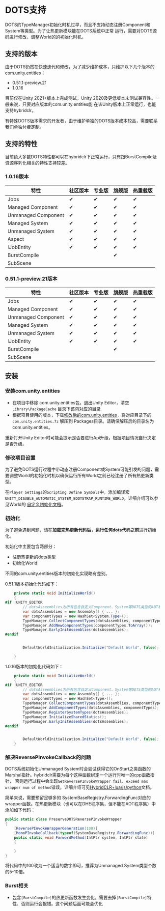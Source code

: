 # DOTS支持

DOTS的TypeManager初始化时机过早，而且不支持动态注册Component和System等类型。为了让热更新模块能在DOTS系统中正常
运行，需要对DOTS源码进行修改，调整World的的初始化时机。

## 支持的版本

由于DOTS仍然在快速迭代和修改，为了减少维护成本，只维护以下几个版本的com.unity.entities：

- 0.51.1-preview.21
- 1.0.16

目前仅在Unity 2021+版本上完成测试，Unity 2020及更低版本未测试兼容性。一般来说，只要对应版本的com.unity.entities能
在该Unity版本上正常运行，也能支持hybridclr。

有特殊DOTS版本需求的开发者，由于维护单独的DOTS版本成本较高，需要联系我们单独付费定制。


## 支持的特性

目前绝大多数DOTS特性都可以在hybridclr下正常运行，只有跟BurstCompile及资源序列化相关的特性支持较差。

### 1.0.16版本

|特性|社区版本|专业版|旗舰版|热重载版|
|-|-|-|-|-|
|Jobs|✔|✔|✔|✔|
|Managed Component|✔|✔|✔|✔|
|Unmanaged Component|✔|✔|✔|✔|
|Managed System|✔|✔|✔|✔|
|Unmanaged System|✔|✔|✔|✔|
|Aspect|✔|✔|✔|✔|
|IJobEntity|✔|✔|✔|✔|
|BurstCompile|||✔||
|SubScene|||||

### 0.51.1-preview.21版本

|特性|社区版本|专业版|旗舰版|热重载版|
|-|-|-|-|-|
|Jobs|✔|✔|✔|✔|
|Managed Component|✔|✔|✔|✔|
|Unmanaged Component|✔|✔|✔|✔|
|Managed System|✔|✔|✔|✔|
|Unmanaged System|✔|✔|✔|✔|
|IJobEntity|✔|✔|✔|✔|
|BurstCompile|||✔||
|SubScene|||||

## 安装

### 安装com.unity.entities

- 在项目中移除 com.unity.entities包，退出Unity Editor，清空 `Library\PackageCache` 目录下该包对应的目录
- 根据项目使用的版本，下载[修改后的com.unity.entities](https://code-philosophy.feishu.cn/file/NH0cbaeneozfd8xdbvmcLNvfn2d)，将对应目录下的`com.unity.entities.7z` 解压到 Packages目录。请确保解压后的目录名为com.unity.entities。

重新打开Unity Editor时可能会提示是否要进行Api升级，根据项目情况自行决定是否升级。

### 修改项目设置

为了避免DOTS运行过程中带动态注册Component或System可能引发的问题，需要调整World的初始化时机以确保运行所有World之前已经注册了所有热更新类型。

在`Player Settings`的`Scripting Define Symbols`中，添加编译宏 `UNITY_DISABLE_AUTOMATIC_SYSTEM_BOOTSTRAP_RUNTIME_WORLD`。详细介绍可以参见World的
[自定义初始化文档](https://docs.unity3d.com/Packages/com.unity.entities@0.51/manual/world.html)。

### 初始化

为了避免遇到问题，请在**加载完热更新代码后，运行任何dots代码之前**进行初始化。

初始化中主要包含两部分：

- 注册热更新的dots类型
- 初始化World

不同的com.unity.entities版本的初始化实现略有差别。

0.51.1版本初始化代码如下：

```csharp
    private static void InitializeWorld()
    {
#if !UNITY_EDITOR
        // dotsAsseemblies为所有包含自定义Component、System等DOTS类型的AOT和热更新程序集
        var dotsAssemblies = new Assembly[] { ... };
        var componentTypes = new HashSet<System.Type>();
        TypeManager.CollectComponentTypes(dotsAssemblies, componentTypes);
        TypeManager.AddNewComponentTypes(componentTypes.ToArray());
        TypeManager.EarlyInitAssemblies(dotsAssemblies);
#endif


        DefaultWorldInitialization.Initialize("Default World", false);

    }
```

1.0.16版本的初始化代码如下：

```csharp
    private static void InitializeWorld()
    {
#if !UNITY_EDITOR
        // dotsAsseemblies为所有包含自定义Component、System等DOTS类型的AOT和热更新程序集
        var dotsAssemblies = new Assembly[] { ... };
        var componentTypes = new HashSet<Type>();
        TypeManager.CollectComponentTypes(dotsAssemblies, componentTypes);
        TypeManager.AddComponentTypes(dotsAssemblies, componentTypes);
        TypeManager.RegisterSystemTypes(dotsAssemblies);
        TypeManager.InitializeSharedStatics();
        TypeManager.EarlyInitAssemblies(dotsAssemblies);
#endif


        DefaultWorldInitialization.Initialize("Default World", false);
    }
```

### 解决ReversePInvokeCallback的问题

DOTS系统初始化Unmanaged System时会尝试获得它的OnStart之类函数的Marshal指针。hybridclr需要为每个这种函数绑定一个运行时唯一的cpp函数指针，
否则运行过程中会出现`GetReversePInvokeWrapper fail. exceed max wrapper num of method`错误。详细介绍可见[HybridCLR+lua/js/python](https://hybridclr.doc.code-philosophy.com/docs/basic/workwithscriptlanguage)文档。

简单来说，需要预留足够多的 SystemBaseRegistry.ForwardingFunc对应的 wrapper函数。在热更新模块（也可以在DHE程序集，但不能在AOT程序集）中添加如下代码：

```csharp
public static class PreserveDOTSReversePInvokeWrapper
{
    [ReversePInvokeWrapperGeneration(100)]
    [MonoPInvokeCallback(typeof(SystemBaseRegistry.ForwardingFunc))]
    public static void ForwordMethod(IntPtr system, IntPtr state)
    {

    }
}


```

将代码中的100改为一个适当的数字即可，推荐为Unmanaged System类型个数的5-10倍。


### Burst相关

- 包含`[BurstCompile]`的热更新函数发生变化，需要去掉`[BurstCompile]`特性，否则运行会报错。这个问题后面可能会优化
